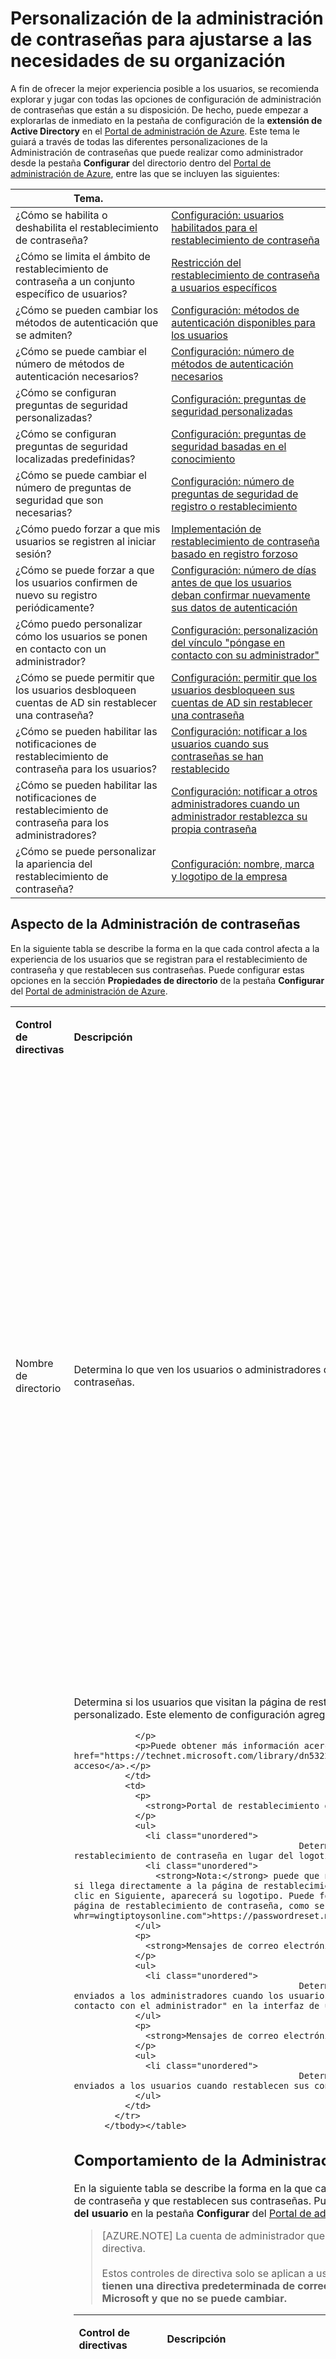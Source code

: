 <properties 
	pageTitle="Personalizar: Administración de contraseñas de Azure AD | Microsoft Azure" 
	description="Cómo personalizar el aspecto, el comportamiento y las notificaciones de la Administración de contraseñas en Azure AD para satisfacer sus necesidades." 
	services="active-directory" 
	documentationCenter="" 
	authors="asteen" 
	manager="kbrint" 
	editor="billmath"/>

<tags 
	ms.service="active-directory" 
	ms.workload="identity" 
	ms.tgt_pltfrm="na" 
	ms.devlang="na" 
	ms.topic="article" 
	ms.date="02/16/2016" 
	ms.author="asteen"/>

# Personalización de la administración de contraseñas para ajustarse a las necesidades de su organización
A fin de ofrecer la mejor experiencia posible a los usuarios, se recomienda explorar y jugar con todas las opciones de configuración de administración de contraseñas que están a su disposición. De hecho, puede empezar a explorarlas de inmediato en la pestaña de configuración de la **extensión de Active Directory** en el [Portal de administración de Azure](https://manage.windowsazure.com). Este tema le guiará a través de todas las diferentes personalizaciones de la Administración de contraseñas que puede realizar como administrador desde la pestaña **Configurar** del directorio dentro del [Portal de administración de Azure](https://manage.windowsazure.com), entre las que se incluyen las siguientes:

| Tema. | |
| --------- | --------- |
| ¿Cómo se habilita o deshabilita el restablecimiento de contraseña? | [Configuración: usuarios habilitados para el restablecimiento de contraseña](#users-enabled-for-password-reset) |
| ¿Cómo se limita el ámbito de restablecimiento de contraseña a un conjunto específico de usuarios? | [Restricción del restablecimiento de contraseña a usuarios específicos](#restrict-access-to-password-reset) |
| ¿Cómo se pueden cambiar los métodos de autenticación que se admiten? | [Configuración: métodos de autenticación disponibles para los usuarios](#authentication-methods-available-to-users) |
| ¿Cómo se puede cambiar el número de métodos de autenticación necesarios? | [Configuración: número de métodos de autenticación necesarios](#number-of-authentication-methods-required) |
| ¿Cómo se configuran preguntas de seguridad personalizadas? | [Configuración: preguntas de seguridad personalizadas](#custom-security-questions) |
| ¿Cómo se configuran preguntas de seguridad localizadas predefinidas? | [Configuración: preguntas de seguridad basadas en el conocimiento](#knowledge-based-security-questions) |
| ¿Cómo se puede cambiar el número de preguntas de seguridad que son necesarias? | [Configuración: número de preguntas de seguridad de registro o restablecimiento](#number-of-questions-required-to-register) |
| ¿Cómo puedo forzar a que mis usuarios se registren al iniciar sesión? | [Implementación de restablecimiento de contraseña basado en registro forzoso](#require-users-to-register-when-signing-in) |
| ¿Cómo se puede forzar a que los usuarios confirmen de nuevo su registro periódicamente? | [Configuración: número de días antes de que los usuarios deban confirmar nuevamente sus datos de autenticación](#number-of-days-before-users-must-confirm-their-contact-data) |
| ¿Cómo puedo personalizar cómo los usuarios se ponen en contacto con un administrador? | [Configuración: personalización del vínculo "póngase en contacto con su administrador"](#customize-the-contact-your-administrator-link) |
| ¿Cómo se puede permitir que los usuarios desbloqueen cuentas de AD sin restablecer una contraseña? | [Configuración: permitir que los usuarios desbloqueen sus cuentas de AD sin restablecer una contraseña](#allow-users-to-unlock-accounts-without-resetting-their-password) |
| ¿Cómo se pueden habilitar las notificaciones de restablecimiento de contraseña para los usuarios? | [Configuración: notificar a los usuarios cuando sus contraseñas se han restablecido](#notify-users-and-admins-when-their-own-password-has-been-reset) |
| ¿Cómo se pueden habilitar las notificaciones de restablecimiento de contraseña para los administradores? | [Configuración: notificar a otros administradores cuando un administrador restablezca su propia contraseña](#notify-admins-when-other-admins-reset-their-own-passwords) |
| ¿Cómo se puede personalizar la apariencia del restablecimiento de contraseña? | [Configuración: nombre, marca y logotipo de la empresa ](#password-managment-look-and-feel) |


## Aspecto de la Administración de contraseñas
En la siguiente tabla se describe la forma en la que cada control afecta a la experiencia de los usuarios que se registran para el restablecimiento de contraseña y que restablecen sus contraseñas. Puede configurar estas opciones en la sección **Propiedades de directorio** de la pestaña **Configurar** del [Portal de administración de Azure](https://manage.windowsazure.com).

<table>
            <tbody><tr>
              <td>
                <p>
                  <strong>Control de directivas</strong>
                </p>
              </td>
              <td>
                <p>
                  <strong>Descripción</strong>
                </p>
              </td>
              <td>
                <p>
                  <strong>¿Afecta?</strong>
                </p>
              </td>
            </tr>
            <tr>
              <td>
                <div id="directory-name">
                  <p>Nombre de directorio</p>
                </div>
              </td>
              <td>
                <p>Determina lo que ven los usuarios o administradores de la organización en las comunicaciones por correo electrónico sobre restablecimiento de contraseñas.</p>
              </td>
              <td>
                <p>
                  <strong>Mensajes de correo electrónico de tipo "Póngase en contacto con el administrador":</strong>
                </p>
                <ul>
                  <li class="unordered">
												Determina el nombre descriptivo del remitente; por ejemplo, "Microsoft en nombre de <strong>Wingtip Toys</strong>".<br><br></li>
                  <li class="unordered">
												Determina el nombre de asunto del correo electrónico; por ejemplo, "Código de comprobación de correo electrónico de la cuenta <strong>Wingtip Toys</strong>".<br><br></li>
                </ul>
                <p>
                  <strong>Mensajes de correo electrónico de restablecimiento de contraseña:</strong>
                </p>
                <ul>
                  <li class="unordered">
												Determina el nombre descriptivo del remitente; por ejemplo, "Microsoft en nombre de <strong>Wingtip Toys</strong>".<br><br></li>
                </ul>
              </td>
            </tr>
            <tr>
              <td>
                <div id="sign-in-and-access-panel-page-appearance">
                  <p>Aspecto de la página de inicio de sesión y del panel de acceso</p>
                </div>
              </td>
              <td>
                <p>Determina si los usuarios que visitan la página de restablecimiento de contraseña ven el logotipo de Microsoft o su propio logotipo personalizado. Este elemento de configuración agrega también su marca al panel de acceso y a la página de inicio de sesión.</p>
                <p>
                  
                </p>
                <p>Puede obtener más información acerca de la característica de personalización y uso de marca en inquilinos en <a href="https://technet.microsoft.com/library/dn532270.aspx">Añadir marcas de empresa a sus páginas de inicio de sesión y del panel de acceso</a>.</p>
              </td>
              <td>
                <p>
                  <strong>Portal de restablecimiento de contraseña:</strong>
                </p>
                <ul>
                  <li class="unordered">
												Determina si se muestra o no el logotipo en la parte superior del portal de restablecimiento de contraseña en lugar del logotipo de Microsoft predeterminado.<br><br></li>
                  <li class="unordered">
                    <strong>Nota:</strong> puede que no vea su logotipo en la primera página del portal de restablecimiento de contraseña si llega directamente a la página de restablecimiento de contraseña. Una vez que el usuario escriba su identificador de usuario y haga clic en Siguiente, aparecerá su logotipo. Puede forzar que su logotipo aparezca al cargar la página si pasa el parámetro whr a la página de restablecimiento de contraseña, como se muestra aquí: <a href="https://passwordreset.microsoftonline.com?whr=wingtiptoysonline.com">https://passwordreset.microsoftonline.com?whr=wingtiptoysonline.com</a>.<br><br></li>
                </ul>
                <p>
                  <strong>Mensajes de correo electrónico de tipo "Póngase en contacto con el administrador":</strong>
                </p>
                <ul>
                  <li class="unordered">
												Determina si el logotipo se muestra en la parte inferior de los correos electrónicos enviados a los administradores cuando los usuarios eligen ponerse en contacto con usted haciendo clic en el vínculo "Póngase en contacto con el administrador" en la interfaz de usuario de restablecimiento de contraseña.<br><br></li>
                </ul>
                <p>
                  <strong>Mensajes de correo electrónico de restablecimiento de contraseña:</strong>
                </p>
                <ul>
                  <li class="unordered">
												Determina si el logotipo se muestra en la parte inferior de los correos electrónicos enviados a los usuarios cuando restablecen sus contraseñas.<br><br></li>
                </ul>
              </td>
            </tr>
          </tbody></table>

## Comportamiento de la Administración de contraseñas
En la siguiente tabla se describe la forma en la que cada control afecta a la experiencia de los usuarios que se registran para el restablecimiento de contraseña y que restablecen sus contraseñas. Puede configurar estas opciones en la sección **Directiva de restablecimiento de contraseña del usuario** en la pestaña **Configurar** del [Portal de administración de Azure](https://manage.windowsazure.com).

> [AZURE.NOTE] La cuenta de administrador que utilice debe tener asignada una licencia Premium de AAD para ver estos controles de directiva.<br><br>Estos controles de directiva solo se aplican a usuarios finales que restablecen sus contraseñas, no a administradores. **Los administradores tienen una directiva predeterminada de correo electrónico alternativo o teléfono móvil que se especifica para ellos por parte de Microsoft y que no se puede cambiar.**

<table>
            <tbody><tr>
              <td>
                <p>
                  <strong>Control de directivas</strong>
                </p>
              </td>
              <td>
                <p>
                  <strong>Descripción</strong>
                </p>
              </td>
              <td>
                <p>
                  <strong>¿Afecta?</strong>
                </p>
              </td>
            </tr>
            <tr>
              <td>
                <div id="users-enabled-for-password-reset">
                  <p>Usuarios habilitados para restablecer la contraseña</p>
                </div>
              </td>
              <td>
                <p>Determina si está habilitado el restablecimiento de contraseña para los usuarios en este directorio. </p>
              </td>
              <td>
                <p>
                  <strong>Portal de registro:</strong>
                </p>
                <ul>
                  <li class="unordered">
												Si está establecido en No, ningún usuario puede registrar sus propios datos de desafíos.<br><br></li>
                  <li class="unordered">
												Si está establecido en Sí, cualquier usuario del directorio puede registrar datos de desafíos en el portal de registro en <a href="http://aka.ms/ssprsetup">http://aka.ms/ssprsetup</a>.<br><br></li>
                  <li class="unordered">
                    <strong>Nota:</strong> los usuarios deben tener asignada una licencia de Azure AD de nivel Premium o Básico para registrarse para restablecer la contraseña.<br><br></li>
                </ul>
                <p>
                  <strong>Portal de restablecimiento de contraseña:</strong>
                </p>
                <ul>
                  <li class="unordered">
												Si está establecido en No, los usuarios ven un mensaje que indica que deben ponerse en contacto con su administrador para restablecer la contraseña.<br><br></li>
                  <li class="unordered">
												Si está establecido en Sí, los usuarios pueden restablecer sus contraseñas automáticamente en <a href="http://passwordreset.microsoftonline.com">http://passwordreset.microsoftonline.com</a> o al hacer clic en el vínculo <strong>¿No puede tener acceso a su cuenta?</strong> en cualquier página de inicio de sesión de identificador organizativo.<br><br></li>
                  <li class="unordered">
                    <strong>Nota:</strong> los usuarios deben tener asignada una licencia de Azure AD de nivel Premium o Básico para poder restablecer la contraseña.<br><br></li>
                </ul>
              </td>
            </tr>
            <tr>
              <td>
                <div id="restrict-access-to-password-reset">
                  <p>Restricción de acceso para restablecer la contraseña</p>
                </div>
              </td>
              <td>
                <p>Determina si el restablecimiento de contraseña se permite solo a un determinado grupo de usuarios. (Solo visible si <strong>Usuarios habilitados para restablecer la contraseña</strong> está establecido en <strong>Sí</strong>).</p>
              </td>
              <td>
                <p>
                  <strong>Portal de registro:</strong>
                </p>
                <ul>
                  <li class="unordered">
												Si se establece en No, todos los usuarios finales de su directorio pueden registrarse para restablecer la contraseña en <a href="http://aka.ms/ssprsetup">http://aka.ms/ssprsetup</a>.<br><br></li>
                  <li class="unordered">
												Si se establece en Sí, solo los usuarios finales especificados en el control del <strong>grupo que puede realizar el restablecimiento de contraseña</strong> pueden registrarse para restablecer la contraseña en <a href="http://aka.ms/ssprsetup">http://aka.ms/ssprsetup</a>.<br><br></li>
                </ul>
                <p>
                  <strong>Portal de restablecimiento de contraseña:</strong>
                </p>
                <ul>
                  <li class="unordered">
												Si se establece en No, todos los usuarios finales del directorio pueden restablecer sus contraseñas.<br><br></li>
                  <li class="unordered">
												Si se establece en Sí, solo los usuarios finales especificados en el control del <strong>grupo que puede realizar el restablecimiento de contraseña</strong> pueden restablecer sus contraseñas.<br><br></li>
                </ul>
              </td>
            </tr>
            <tr>
              <td>
                <div id="group-that-can-perform-password-reset">
                  <p>Grupo que puede realizar el restablecimiento de contraseña</p>
                </div>
              </td>
              <td>
                <p>Determina qué grupo de usuarios finales puede utilizar el restablecimiento de contraseña. </p>
                <p>
                  
                </p>
                <p>(Solo visible si <strong>Restringir acceso para restablecer la contraseña</strong> está establecido en <strong>Sí</strong>).</p>
              </td>
              <td>
                <p>
                  <strong>Nota:</strong>
                </p>
                <ul>
                  <li class="unordered">
												Si no se especifica ningún grupo y hace clic en <strong>Guardar</strong>, se crea un grupo vacío denominado <strong>SSPRSecurityGroupUsers</strong>.<br><br></li>
                  <li class="unordered">
												Si desea especificar su propio grupo, puede proporcionar su propio nombre para mostrar.<br><br></li>
                </ul>
                <p>
                  <strong>Portal de registro:</strong>
                </p>
                <ul>
                  <li class="unordered">
												Si <strong>Restringir acceso para restablecer la contraseña</strong> está establecido en <strong>Sí</strong>, solo los usuarios finales de este grupo podrán registrarse para restablecer la contraseña. <br><br></li>
                </ul>
                <p>
                  <strong>Portal de restablecimiento de contraseña:</strong>
                </p>
                <ul>
                  <li class="unordered">
												Si <strong>Restringir acceso para restablecer la contraseña</strong> está establecido en <strong>Sí</strong>, solo los usuarios finales de este grupo podrán restablecer la contraseña.<br><br></li>
                </ul>
              </td>
            </tr>
            <tr>
              <td>
                <div id="authentication-methods-available-to-users">
                  <p>Métodos de autenticación disponibles para los usuarios</p>
                </div>
              </td>
              <td>
                <p>Determina qué desafíos puede utilizar un usuario para restablecer su contraseña.</p>
                <p>
                  
                </p>
                <p>(Solo visible si <strong>Usuarios habilitados para restablecer la contraseña</strong> está establecido en <strong>Sí</strong>).</p>
              </td>
              <td>
                <p>
                  
                </p>
                <p>
                  
                </p>
                <p>
                  <strong>Nota:</strong>
                </p>
                <ul>
                  <li class="unordered">
												Debe seleccionarse al menos una opción.<br><br></li>
                  <li class="unordered">
												Se recomienda habilitar al menos dos opciones para ofrecer la máxima flexibilidad a los usuarios al restablecer sus contraseñas.<br><br></li>
                  <li class="unordered">
												Si está utilizando preguntas de seguridad, recomendamos encarecidamente que las use junto con otro método de autenticación, ya que las preguntas de seguridad pueden resultar menos seguras que los métodos de restablecimiento de contraseña por teléfono o correo electrónico.<br><br></li>
                </ul>
                <p>
                  <strong>¿Qué campos del directorio se usan?</strong>
                </p>
                <ul>
                  <li class="unordered">
												Teléfono de la oficina corresponde al atributo <strong>Teléfono de la oficina</strong> en un objeto de usuario en el directorio.<br><br></li>
                  <li class="unordered">
												Teléfono móvil corresponde al atributo <strong>Móvil de autenticación</strong> (que no está visible públicamente) o al atributo <strong>Teléfono móvil</strong> (que está visible públicamente) en un objeto de usuario en el directorio. El servicio comprueba primero si hay datos en <strong>Teléfono de autenticación</strong> y, si no hay ninguno, vuelve al atributo <strong>Teléfono móvil</strong>.<br><br></li>
                  <li class="unordered">
												Dirección de correo electrónico alternativa corresponde al atributo <strong>Correo electrónico de autenticación</strong> (que no está visible públicamente) o al atributo <strong>Correo electrónico alternativo</strong> de un objeto de usuario en el directorio. El servicio comprueba primero si hay datos en <strong>Correo electrónico de autenticación</strong> y, si no hay ninguno, vuelve al atributo <strong>Correo electrónico alternativo</strong>.<br><br></li>
                  <li class="unordered">
												Las preguntas de seguridad se almacenan de forma privada y segura en un objeto de usuario en el directorio y solo las pueden responder los usuarios durante el registro. Por motivos de seguridad, no hay actualmente ninguna manera de que un administrador edite o vea estas respuestas.<br><br></li>
                  <li class="unordered">
                    <strong>Nota: </strong>de forma predeterminada, solo los atributos de la nube Teléfono de la oficina y Teléfono móvil se sincronizan en su directorio en la nube desde el directorio local. Para obtener más información acerca de qué atributos locales se sincronizan en la nube, consulte <a href="https://msdn.microsoft.com/library/azure/dn764938.aspx">Atributos sincronizados con Azure AD.</a><br><br></li>
                </ul>
                <p>
                  <strong>Portal de registro:</strong>
                </p>
                <ul>
                  <li class="unordered">
												Afecta a los métodos de autenticación que se muestran cuando los usuarios se van a registrar. Si no habilita un método de autenticación determinado, los usuarios no pueden registrarse por sí mismos para ese método de autenticación.<br><br></li>
                  <li class="unordered">
                    <strong>Nota: </strong>actualmente, los usuarios no pueden registrar sus propios números de teléfono de la oficina; ese método de autenticación debe definirlo el administrador.<br><br></li>
                </ul>
                <p>
                  <strong>Portal de restablecimiento de contraseña:</strong>
                </p>
                <ul>
                  <li class="unordered">
												Determina qué métodos de autenticación puede utilizar un usuario como desafíos para un determinado paso de verificación. Por ejemplo, si un usuario tiene datos en los campos <strong>Teléfono de la oficina</strong> y <strong>Teléfono de autenticación</strong> de Azure Active Directory, puede usar cualquiera de estos métodos de autenticación para recuperar su contraseña.<br><br></li>
                  <li class="unordered">
                    <strong>Nota: </strong>los usuarios podrán restablecer su contraseña solo si tienen datos en los métodos de autenticación que haya habilitado como administrador.<br><br></li>
                </ul>
              </td>
            </tr>
            <tr>
              <td>
                <div id="number-of-authentication-methods-required">
                  <p>Número de métodos de autenticación requeridos</p>
                </div>
              </td>
              <td>
                <p>Determina el número mínimo de métodos de autenticación disponibles que un usuario debe superar para restablecer su contraseña.</p>
                <p>
                  
                </p>
                <p>(Solo visible si <strong>Usuarios habilitados para restablecer la contraseña</strong> está establecido en <strong>Sí</strong>).</p>
              </td>
              <td>
                <p>
                  <strong>Nota:</strong>
                </p>
                <ul>
                  <li class="unordered">
												Puede establecerse en 1 o 2 métodos de autenticación necesarios.<br><br></li>
                </ul>
                <p>
                  <strong>Portal de registro:</strong>
                </p>
                <ul>
                  <li class="unordered">
												Determina el número mínimo de métodos de autenticación que un usuario debe registrar para poder finalizar la experiencia de registro.<br><br></li>
                </ul>
                <p>
                  <strong>Portal de restablecimiento de contraseña:</strong>
                </p>
                <ul>
                  <li class="unordered">
												Afecta a la cantidad de pasos de verificación que debe superar un usuario antes de poder restablecer una contraseña. Un paso de verificación se define como el uso por parte de un usuario de un elemento de información de autenticación (como una llamada a su teléfono de la oficina o un correo electrónico a su correo electrónico alternativo) para comprobar su cuenta.<br><br></li>
                  <li class="unordered">
                    <strong>Nota:</strong> si un usuario no tiene la cantidad necesaria de información de autenticación definida en su cuenta para poder restablecer correctamente la contraseña de acuerdo con la directiva que ha establecido, aparece una página de error que le indica al usuario que debe solicitarle a un administrador que restablezca su contraseña.  <br><br></li>
                </ul>
              </td>
            </tr>
            <tr>
              <td>
                <div id="number-of-questions-required-to-register">
                  <p>Número de preguntas necesarias para registrarse</p>
                </div>
              </td>
              <td>
                <p>Determina el número mínimo de preguntas que un usuario debe responder al registrarse para la opción de preguntas de seguridad.</p>
                <p>(Solo visible si está activada la casilla <strong>Preguntas de seguridad</strong>).</p>
              </td>
              <td>
                <p>
                  <strong>Nota:</strong>
                </p>
                <ul>
                  <li class="unordered">
												Se pueden establecer de 3 a 5 preguntas necesarias para registrarse.<br><br></li>
                  <li class="unordered">
												El número de preguntas necesarias para registrarse debe ser mayor o igual que el número de preguntas necesarias para el restablecimiento.<br><br></li>
                  <li class="unordered">
												Se recomienda establecer un número de preguntas necesarias para registrarse que sea mayor que el número necesario para el restablecimiento, de modo que los usuarios tengan más flexibilidad para restablecer sus contraseñas. También es una configuración más segura porque las preguntas se seleccionan de forma aleatoria para que el usuario las responda entre todas las preguntas que registren.<br><br></li>
                </ul>
                <p>
                  <strong>Portal de registro:</strong>
                </p>
                <ul>
                  <li class="unordered">
												Determina el número mínimo de preguntas que debe responder el usuario para que se le considere totalmente registrado para restablecer la contraseña.<br><br></li>
                </ul>
              </td>
            </tr>
            <tr>
              <td>
                <div id="number-of-questions-required-to-reset">
                  <p>Número de preguntas necesarias para restablecimiento </p>
                </div>
              </td>
              <td>
                <p>Determina el número mínimo de preguntas que debe responder el usuario cuando restablece una contraseña.</p>
                <p>
                  
                </p>
                <p>(Solo visible si está activada la casilla <strong>Preguntas de seguridad</strong>).</p>
              </td>
              <td>
                <p>
                  <strong>Nota:</strong>
                </p>
                <ul>
                  <li class="unordered">
												Se pueden establecer de 3 a 5 preguntas necesarias para el restablecimiento.<br><br></li>
                  <li class="unordered">
												El número de preguntas necesarias para el restablecimiento debe ser menor o igual que el número de preguntas necesarias para registrarse.<br><br></li>
                </ul>
                <p>
                  <strong>Portal de restablecimiento de contraseña:</strong>
                </p>
                <ul>
                  <li class="unordered">
												Determina el número mínimo de preguntas que debe responder el usuario para que se pueda restablecer su contraseña.<br><br></li>
                  <li class="unordered">
												En el momento de restablecer la contraseña, este número de preguntas se selecciona de forma aleatoria en la lista total de preguntas registradas del usuario. Por ejemplo, si el usuario tiene 5 preguntas registradas, se seleccionan 3 de esas 5 preguntas de forma aleatoria cuando el usuario trata de restablecer una contraseña. El usuario debe responder todas las preguntas correctamente para que se pueda restablecer la contraseña.<br><br></li>
                </ul>
              </td>
            </tr>
            <tr>
              <td>
                <div id="knowledge-based-security-questions">
                  <p>Preguntas de seguridad basadas en el conocimiento</p>
                </div>
              </td>
              <td>
                <p>Define las preguntas de seguridad predefinidas que los usuarios pueden elegir al registrarse para el restablecimiento de contraseña y al restablecer sus contraseñas.</p>
                <p>
                  
                </p>
                <p>(Solo visible si está activada la casilla <strong>Preguntas de seguridad</strong>).</p>
              </td>
              <td>
                <p>
                  <strong>Nota:</strong>
                </p>
                <ul>
                  <li class="unordered">
												Todas las preguntas basadas en el conocimiento se adaptarán al conjunto completo de idiomas de O365 según la configuración regional del explorador del usuario.<br><br></li>
                  <li class="unordered">
												Se puede definir hasta un total de 20 preguntas (la suma de las preguntas personalizadas y basadas en el conocimiento).<br><br></li>
                 <li class="unordered">
												El límite mínimo de caracteres para las respuestas es de 3 caracteres.<br><br></li>
                  <li class="unordered">
												El límite máximo de caracteres para las respuestas es de 40 caracteres.<br><br></li>
                  <li class="unordered">
												Los usuarios no pueden responder a la misma pregunta dos veces.<br><br></li>
                  <li class="unordered">
												Los usuarios no pueden proporcionar dos veces la misma respuesta a dos preguntas diferentes.<br><br></li>
                  <li class="unordered">
												Se puede usar cualquier juego de caracteres para definir las respuestas (incluidos caracteres Unicode).<br><br></li>
                  <li class="unordered">
												El número de preguntas definidas debe ser mayor o igual que el número de preguntas necesarias para registrarse.<br><br></li>
                </ul>
                <p>
                  <strong>Portal de registro:</strong>
                </p>
                <ul>
                  <li class="unordered">
												Determina qué preguntas puede responder un usuario cuando se registra para el restablecimiento de contraseña.<br><br></li>
                </ul>
                <p>
                  <strong>Portal de restablecimiento de contraseña:</strong>
                </p>
                <ul>
                  <li class="unordered">
												Determina qué preguntas puede utilizar un usuario para restablecer una contraseña.<br><br></li>
                </ul>
              </td>
            </tr>
            <tr>
              <td>
                <div id="custom-security-questions">
                  <p>Preguntas de seguridad personalizadas</p>
                </div>
              </td>
              <td>
                <p>Define las preguntas de seguridad entre las que los usuarios pueden elegir al registrarse para el restablecimiento de contraseña y al restablecer sus contraseñas.</p>
                <p>
                  
                </p>
                <p>(Solo visible si está activada la casilla <strong>Preguntas de seguridad</strong>).</p>
              </td>
              <td>
                <p>
                  <strong>Nota:</strong>
                </p>
                <ul>
                  <li class="unordered">
												Se puede definir hasta un total de 20 preguntas (la suma de las preguntas personalizadas y basadas en el conocimiento).<br><br></li>
                  <li class="unordered">
												El límite máximo de caracteres para las preguntas es de 200 caracteres.<br><br></li>
                  <li class="unordered">
												El límite mínimo de caracteres para las respuestas es de 3 caracteres.<br><br></li>
                  <li class="unordered">
												El límite máximo de caracteres para las respuestas es de 40 caracteres.<br><br></li>
                  <li class="unordered">
												Los usuarios no pueden responder a la misma pregunta dos veces.<br><br></li>
                  <li class="unordered">
												Los usuarios no pueden proporcionar dos veces la misma respuesta a dos preguntas diferentes.<br><br></li>
                  <li class="unordered">
												Se puede usar cualquier juego de caracteres para definir las preguntas y respuestas (incluidos caracteres Unicode).<br><br></li>
                  <li class="unordered">
												El número de preguntas definidas debe ser mayor o igual que el número de preguntas necesarias para registrarse.<br><br></li>
                  <li class="unordered">
												No se admite la definición de preguntas diferentes para distintas configuraciones regionales en el caso de preguntas personalizadas. Todas las preguntas personalizadas se mostrarán en el idioma en que las escriba en la interfaz de usuario administrativa, incluso si la configuración regional del explorador del usuario es diferente. Si necesita adaptar estas preguntas, use en su lugar las preguntas "basadas en el conocimiento".<br><br></li>
                </ul>
                <p>
                  <strong>Portal de registro:</strong>
                </p>
                <ul>
                  <li class="unordered">
												Determina qué preguntas puede responder un usuario cuando se registra para el restablecimiento de contraseña.<br><br></li>
                </ul>
                <p>
                  <strong>Portal de restablecimiento de contraseña:</strong>
                </p>
                <ul>
                  <li class="unordered">
												Determina qué preguntas puede utilizar un usuario para restablecer una contraseña.<br><br></li>
                </ul>
              </td>
            </tr>
            <tr>
              <td>
                <div id="require-users-to-register-when-signing-in">
                  <p>¿Es necesario que los usuarios se registren al iniciar sesión?</p>
                </div>
                <p>
                  
                </p>
              </td>
              <td>
                <p>Determina si un usuario debe registrar los datos de contacto para el restablecimiento de contraseña la próxima vez que inicie sesión.  
                </p>
                <p>Esta funcionalidad sirve para cualquier página de inicio de sesión único que usa una cuenta educativa o profesional. Tales páginas incluyen todas las de Office 365, el Portal de administración de Azure, el panel de acceso y las aplicaciones desarrolladas federadas o personalizadas que usan Azure AD para iniciar sesión.
                </p>
                <p>
                  
                </p>
                <p>El registro forzoso solo se aplica a los usuarios que están habilitados para el restablecimiento de contraseña, por lo que si ha usado la característica "restringir el acceso al restablecimiento de contraseña" y ha limitado el restablecimiento de contraseña a un grupo de usuarios específico, solo los usuarios de ese grupo deberán registrarse para el restablecimiento de contraseña al iniciar sesión.</p>
                <p>
                  
                </p>
                <p>(Solo visible si <strong>Usuarios habilitados para restablecer la contraseña</strong> está establecido en <strong>Sí</strong>).</p>
              </td>
              <td>
                <p>
                  
                </p>
                <p>
                  
                </p>
                <p>
                  <strong>Nota:</strong>
                </p>
                <ul>
                  <li class="unordered">
												Si deshabilita esta característica, puede enviar manualmente a los usuarios a <a href="http://aka.ms/ssprsetup">http://aka.ms/ssprsetup</a> para que registren sus datos de contacto.  <br><br></li>
                  <li class="unordered">
												Los usuarios también pueden obtener acceso al portal de registro si hacen clic en el vínculo <strong>Registrarme para restablecer la contraseña</strong> debajo de la pestaña de perfil en el panel de acceso.<br><br></li>
                  <li class="unordered">
												El registro con este método se puede descartar haciendo clic en el botón Cancelar o cerrando la ventana, pero puede ser molesto para los usuarios cada vez que inicien sesión si no se registran.<br><br></li>
                </ul>
                <p>
                  <strong>Portal de registro:</strong>
                </p>
                <ul>
                  <li class="unordered">
												Esta configuración no afecta al comportamiento del portal de registro en sí, sino que determina si se les muestra o no el portal de registro a los usuarios cuando inician sesión en el panel de acceso.<br><br></li>
                </ul>
              </td>
            </tr>
            <tr>
              <td>
                <div id="number-of-days-before-users-must-confirm-their-contact-data">
                  <p>Cantidad de días que los usuarios disponen para confirmar sus datos de contacto</p>
                </div>
              </td>
              <td>
                <p>Cuando está activada la opción para <strong>obligar a los usuarios a registrarse</strong>, esta configuración determina el período de tiempo que puede transcurrir hasta que un usuario deba confirmar nuevamente sus datos. </p>
                <p>
                  
                </p>
                <p>(Solo visible si la opción <strong>¿Desea obligar a los usuarios a registrarse cuando inicien sesión en el panel de acceso?</strong> está establecida en <strong>Sí</strong>).</p>
              </td>
              <td>
                <p>
                  
                </p>
                <p>
                  
                </p>
                <p>
                  <strong>Nota: </strong>
                </p>
                <ul>
                  <li class="unordered">
												Se aceptan valores entre 0 y 730 días. El valor 0 días significa que nunca se les solicitará a los usuarios que vuelvan a confirmar sus datos de contacto.<br><br></li>
                </ul>
                <p>
                  <strong>Portal de registro:</strong>
                </p>
                <ul>
                  <li class="unordered">
												Esta configuración no afecta al comportamiento del portal de registro en sí, sino que determina si se les muestra o no el portal de registro a los usuarios cuando deban confirmar nuevamente sus datos de contacto. <br><br></li>
                </ul>
              </td>
            </tr>
            <tr>
              <td>
                <div id="customize-the-contact-your-administrator-link">
                  <p>¿Desea personalizar el vínculo para ponerse en contacto con el administrador?</p>
                </div>
              </td>
              <td>
                <p>Controla si el vínculo para ponerse en contacto con el administrador (ubicado a la izquierda) que aparece en el portal de restablecimiento de contraseña cuando se produce un error o el usuario tarda demasiado tiempo en una operación apunta a una dirección de correo electrónico o una dirección URL personalizada.</p>
                <p>
                  
                </p>
                <p>(Solo visible si <strong>Usuarios habilitados para restablecer la contraseña</strong> está establecido en <strong>Sí</strong>).</p>
              </td>
              <td>
                <p>
                  <strong>Nota: </strong>
                </p>
                <ul>
                  <li class="unordered">
												Si habilita esta configuración, debe elegir una dirección de correo electrónico o una dirección URL personalizada rellenando el campo el campo <strong>Dirección de correo electrónico o URL personalizada</strong> que se encuentra debajo de esta opción.<br><br></li>
                </ul>
                <p>
                  <strong>Portal de restablecimiento de contraseña:</strong>
                </p>
                <ul>
                  <li class="unordered">
												Si esta opción está establecida en No, cuando los usuarios hagan clic en el vínculo resaltado se enviará un correo electrónico a la dirección de correo electrónico principal de todos los administradores inquilinos para solicitar el restablecimiento de la contraseña. El correo electrónico se envía siguiendo la lógica que se indica a continuación:<br><br></li>
                  <li class="unordered">
                    <ul>
                      <li class="unordered">
														Si hay administradores de contraseñas, se envía el correo electrónico a todos los administradores de contraseñas, hasta un máximo de 100 destinatarios en total.<br><br></li>
                      <li class="unordered">
														Si no hay administradores de contraseñas, se envía el correo electrónico a todos los administradores de usuarios, hasta un máximo de 100 destinatarios en total.<br><br></li>
                      <li class="unordered">
														Si no hay administradores de usuarios, se envía el correo electrónico a todos los administradores globales, hasta un máximo de 100 destinatarios en total.<br><br></li>
                    </ul>
                  </li>
                  <li class="unordered">
												Si esta opción está establecida en Sí, la configuración personalizará el comportamiento del vínculo resaltado para que apunte a una dirección de correo electrónico o una dirección URL personalizada a la que los usuarios pueden ir para obtener ayuda con el restablecimiento de la contraseña.<br><br></li>
                  <li class="unordered">
												Si especifica una dirección URL, esta se abrirá en una pestaña nueva.<br><br></li>
                  <li class="unordered">
												Si especifica una dirección de correo electrónico, crearemos un vínculo mailto a dicha dirección de correo electrónico.<br><br></li>
                </ul>
              </td>
            </tr>
            <tr>
              <td>
                <div id="custom-email-address-or-URL">
                  <p>Dirección de correo electrónico o dirección URL personalizada</p>
                </div>
              </td>
              <td>
                <p>Controla la dirección URL o de correo electrónico a la que apunta el vínculo <strong>Póngase en contacto con el administrador</strong>. </p>
                <p>
                  
                </p>
                <p>(Solo visible si la opción <strong>¿Desea personalizar el vínculo Póngase en contacto con el administrador?</strong> está establecida en <strong>Sí</strong>).</p>
              </td>
              <td>
                <p>
                  <strong>Nota:</strong>
                </p>
                <ul>
                  <li class="unordered">
												Debe ser una dirección de correo electrónico o dirección URL de intranet o extranet válida.<br><br></li>
                </ul>
                <p>
                  <strong>Portal de restablecimiento de contraseña:</strong>
                </p>
                <ul>
                  <li class="unordered">
												Cambia la ubicación a la que apunta el vínculo <strong>Póngase en contacto con el administrador</strong>.<br><br></li>
                  <li class="unordered">
												Si proporciona una dirección de correo electrónico, el vínculo se convierte en un vínculo "mailto" a esa dirección de correo electrónico.<br><br></li>
                  <li class="unordered">
												Si proporciona una dirección URL, el vínculo se convierte en un href estándar que señala a esa dirección URL, que se abrirá en una nueva pestaña.  <br><br></li>
                </ul>
              </td>
            </tr>
            <tr>
              <td>
                <div id="write-back-passwords-to-on-premises-directory">
                  <p>Escritura diferida de contraseñas en el directorio local</p>
                </div>
              </td>
              <td>
                <p>Controla si la escritura diferida de contraseñas está habilitada para este directorio y, si lo está, indica el estado del servicio de escritura diferida local.</p>
                <p>
                  
                </p>
                <p>Esta configuración es útil si desea deshabilitar temporalmente el servicio sin volver a configurar Azure AD Connect.</p>
              </td>
              <td>
                <p>
                  
                </p>
                <p>
                  <strong>Nota:</strong>
                </p>
                <ul>
                  <li class="unordered">
												Este control solo aparece si ha instalado la escritura diferida de contraseñas tras descargar la versión más reciente de Azure AD Connect y habilitar la opción <strong>Escritura diferida de contraseñas</strong> en la pantalla de selección <strong>Características opcionales</strong>.<br><br></li>
                  <li class="unordered">
												Si ha habilitado la escritura diferida de contraseñas y cree que existe un problema de configuración con el servicio, vaya a esta pestaña y compruebe la etiqueta <strong>Estado del servicio de escritura diferida de contraseñas</strong> para ver si algo va mal.<br><br></li>
                  <li class="unordered">
												Los estados que se pueden mostrar son:<br><br><ul><li class="unordered"><strong>Configurado</strong>: todo funciona con normalidad.<br><br></li><li class="unordered"><strong>Sin configurar</strong>: tiene instalada la función de escritura diferida, pero no podemos acceder al servicio. Compruebe que no están bloqueadas las conexiones salientes a 443 y vuelva a instalar el servicio si sigue teniendo problemas.<br><br></li></ul></li>
                </ul>
                <p>
                  <strong>Portal de registro:</strong>
                </p>
                <ul>
                  <li class="unordered">
												Si se ha implementado y configurado la escritura diferida y este modificador se establece en <strong>No</strong>, se deshabilita la escritura diferida y los usuarios federados y sincronizados por hash de contraseña no pueden registrarse para restablecer sus contraseñas.<br><br></li>
                  <li class="unordered">
												Si el modificador se establece en <strong>Sí</strong>, se habilita la escritura diferida y los usuarios federados y sincronizados por hash de contraseña pueden restablecer sus contraseñas.<br><br></li>
                </ul>
                <p>
                  <strong>Portal de restablecimiento de contraseña:</strong>
                </p>
                <ul>
                  <li class="unordered">
												Si se ha implementado y configurado la escritura diferida y este modificador se establece en <strong>No</strong>, se deshabilita la escritura diferida y los usuarios federados y sincronizados por hash de contraseña no pueden restablecer sus contraseñas.<br><br></li>
                  <li class="unordered">
												Si el modificador se establece en <strong>Sí</strong>, se habilita la escritura diferida y los usuarios federados y sincronizados por hash de contraseña pueden restablecer sus contraseñas.<br><br></li>
                </ul>
              </td>
            </tr>
             <tr>
              <td>
                <div id="allow-users-to-unlock-accounts-without-resetting-their-password">
                  <p>Permitir a los usuarios desbloquear las cuentas sin restablecer la contraseña</p>
                </div>
              </td>
              <td>
              
              <p>Designa si los usuarios que visitan el portal de restablecimiento de contraseña tendrán la opción de desbloquear sus cuentas de Active Directory locales sin restablecer su contraseña. De forma predeterminada, Azure AD siempre desbloqueará las cuentas al realizar un restablecimiento de contraseña; esta opción le permite separar esas dos operaciones.</p>
              
              <p>Si se establece en "sí", los usuarios tendrán la opción de restablecer su contraseña y desbloquear la cuenta, o de desbloquear la cuenta sin restablecer la contraseña. </p>
              
              <p>Si se establece en "no", los usuarios solo podrán realizar una operación combinada de restablecimiento de contraseña y desbloqueo de cuenta.</p>

              </td>
              <td>
                <p>
                  <strong>Nota:</strong>
                </p>
                <ul>
                  <li class="unordered">
												Para poder usar esta característica, debe instalar la versión de agosto de 2015 de Azure AD Connect o la más reciente (v. 1.0.8667.0 o superior).<br><br><a href="http://www.microsoft.com/download/details.aspx?id=47594">Haga clic aquí para descargar la versión más reciente de Azure AD Connect.</a></li>
                        
                  <li class="unordered">
                    <strong>Nota:</strong> para probar esta función, deberá habilitar la escritura diferida de contraseñas y usar una cuenta que tenga como origen el entorno local (por ejemplo, un usuario federado o con contraseña sincronizada) y que tenga una cuenta bloqueada. Los usuarios que no procedan del entorno local y no tengan una cuenta bloqueada no verán la opción para desbloquear sus cuentas.</li>
                </ul>
                <p>
                  <strong>Portal de restablecimiento de contraseña:</strong>
                </p>
                <ul>
                  <li class="unordered">
												Después de habilitar esta opción, cuando un usuario con una cuenta local que está bloqueado llega al portal de restablecimiento de contraseña, tendrá la opción de desbloquear su cuenta sin restablecer su contraseña.<br><br>Tenga en cuenta que si usa la escritura diferida de contraseñas, las cuentas ya están desbloqueadas automáticamente cuando se restablece la contraseña, y que esta opción simplemente desacopla esas operaciones.<br><br>Esta es una opción especialmente útil si encuentra que muchas de las llamadas a su departamento de soporte técnico tienen que ver con solicitudes de desbloqueo de cuentas.</li>
                </ul>
              </td>
            </tr>
          </tbody></table>

## Notificaciones de Administración de contraseñas
En la tabla siguiente se describe cómo afecta cada control a la experiencia de los usuarios y administradores que reciben notificaciones de restablecimiento de contraseña. Puede configurar estas opciones en la sección **Notificaciones** de la pestaña **Configurar** de su directorio en el [Portal de administración de Azure](https://manage.windowsazure.com).

<table>
            <tbody><tr>
              <td>
                <p>
                  <strong>Control de directivas</strong>
                </p>
              </td>
              <td>
                <p>
                  <strong>Descripción</strong>
                </p>
              </td>
              <td>
                <p>
                  <strong>¿Afecta?</strong>
                </p>
              </td>
            </tr>
            <tr>
              <td>
                <div id="notify-admins-when-other-admins-reset-their-own-passwords">
                  <p>Notificar a los administradores cuando otros administradores restablezcan sus contraseñas</p>
                </div>
              </td>
              <td>
                <p>Determina si a todos los administradores globales se les notificará mediante un mensaje a su dirección de correo electrónico principal cuando otro administrador de cualquier tipo restablezca su contraseña.</p>
              </td>
              <td>
                <p>
                  <strong>Portal de restablecimiento de contraseña:</strong>
                </p>
                <ul>
                  <li class="unordered">
												Si se establece en No, no se envían notificaciones.<br><br></li>
                  <li class="unordered">
												Si se establece en Sí, se notifica a todos los administradores globales cuando cualquier administrador restablezca su propia contraseña.<br><br></li>
                  <li class="unordered">
												Esta notificación se envía por correo electrónico a las direcciones de correo electrónico principales de todos los demás administradores globales de la organización.<br><br></li>
                </ul>
                <p>
                  <strong>Ejemplo:</strong>
                </p>
                <ul>
                  <li class="unordered">
												Si esta opción está habilitada cuando el administrador A restablece su contraseña, y hay otros 3 administradores en el inquilino, B, C y D, los administradores B, C y D reciben un correo electrónico que indica que el administrador A ha restablecido su contraseña.<br><br></li>
                </ul>
              </td>
            </tr>
            <tr>
              <td>
                <div id="notify-users-and-admins-when-their-own-password-has-been-reset">
                  <p>Notificar a los usuarios y administradores cuando se haya restablecido su contraseña</p>
                </div>
              </td>
              <td>
                <p>Determina si los usuarios finales y los administradores que restablecen sus contraseñas reciben o no una notificación por correo electrónico de que se ha restablecido su contraseña.</p>
              </td>
              <td>
                <p>
                  <strong>Portal de restablecimiento de contraseña:</strong>
                </p>
                <ul>
                  <li class="unordered">
												Si se establece en No, no se envían notificaciones.<br><br></li>
                  <li class="unordered">
												Si se establece en Sí, cada vez que un usuario o un administrador restablece su propia contraseña, recibe una notificación que indica que se ha restablecido su contraseña.<br><br></li>
                  <li class="unordered">
												Esta notificación se envía por correo electrónico a las direcciones principal y alternativa (o de autenticación) del usuario que restablezca su contraseña.<br><br></li>
                </ul>
              </td>
            </tr>
          </tbody></table>


<br/> <br/> <br/>

## Vínculos a la documentación de restablecimiento de la contraseña
A continuación se muestran vínculos a todas las páginas de documentación de restablecimiento de contraseña de Azure AD:

* [**Restablecimiento de la propia contraseña**](active-directory-passwords-update-your-own-password.md): obtenga información sobre cómo restablecer o cambiar su propia contraseña como usuario del sistema
* [**Funcionamiento**](active-directory-passwords-how-it-works.md): obtenga información acerca de los seis diferentes componentes del servicio y lo que hace cada uno.
* [**Introducción**](active-directory-passwords-getting-started.md): obtenga información sobre cómo permitir a los usuarios restablecer y cambiar sus contraseñas en la nube o locales.
* [**Prácticas recomendadas**](active-directory-passwords-best-practices.md): obtenga información sobre cómo implementar rápidamente y administrar eficazmente las contraseñas de la organización.
* [**Obtener perspectivas**](active-directory-passwords-get-insights.md): obtenga información sobre nuestras capacidades integradas de creación de informes.
* [**Preguntas más frecuentes**](active-directory-passwords-faq.md): obtenga respuestas a las preguntas más frecuentes.
* [**Solución de problemas**](active-directory-passwords-troubleshoot.md): obtenga información sobre cómo solucionar rápidamente los problemas del servicio.
* [**Más información**](active-directory-passwords-learn-more.md): profundice en los detalles técnicos del funcionamiento del servicio.


[001]: ./media/active-directory-passwords-customize/001.jpg "Image_001.jpg"

<!---HONumber=AcomDC_0218_2016-->